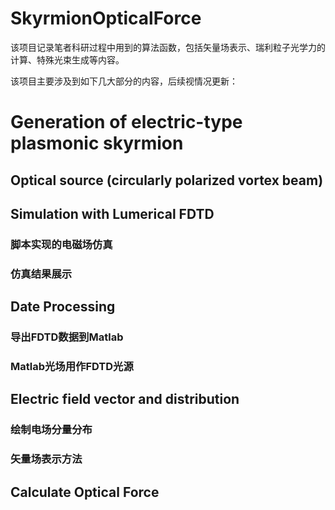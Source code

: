 # SkyrmionOpticalForce
该项目记录笔者科研过程中用到的算法函数，包括矢量场表示、瑞利粒子光学力的计算、特殊光束生成等内容。

该项目主要涉及到如下几大部分的内容，后续视情况更新：

# Generation of electric-type plasmonic skyrmion
## Optical source (circularly polarized vortex beam)
## Simulation with Lumerical FDTD
### 脚本实现的电磁场仿真
### 仿真结果展示
## Date Processing
### 导出FDTD数据到Matlab
### Matlab光场用作FDTD光源
## Electric field vector and distribution
### 绘制电场分量分布
### 矢量场表示方法
## Calculate Optical Force
